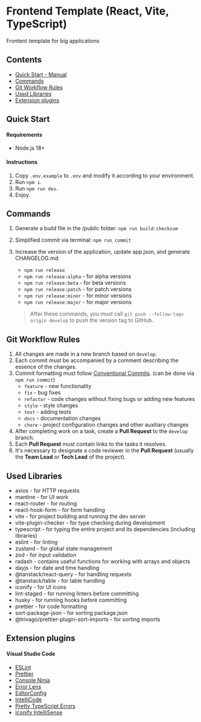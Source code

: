 # Frontend Template (React, Vite, TypeScript)
Frontent template for big applications

## Contents

-   [Quick Start - Manual](#1)
-   [Commands](#2)
-   [Git Workflow Rules](#3)
-   [Used Libraries](#4)
-   [Extension plugins](#5)

## <a name="1">Quick Start</a>

#### Requirements

-   Node.js 18+

#### Instructions

1. Copy `.env.example` to `.env` and modify it according to your environment.
2. Run `npm i`.
3. Run `npm run dev`.
4. Enjoy.

## <a name="2">Commands</a>

1. Generate a build file in the /public folder: `npm run build:checksum`
2. Simplified commit via terminal: `npm run commit`
3. Increase the version of the application, update app.json, and generate CHANGELOG.md:

    - `npm run release`
    - `npm run release:alpha` - for alpha versions
    - `npm run release:beta` - for beta versions
    - `npm run release:patch` - for patch versions
    - `npm run release:minor` - for minor versions
    - `npm run release:major` - for major versions

    > After these commands, you must call `git push --follow-tags origin develop` to push the version tag to GitHub.

## <a name="3">Git Workflow Rules</a>

1. All changes are made in a new branch based on `develop`.
2. Each commit must be accompanied by a comment describing the essence of the changes.
3. Commit formatting must follow [Conventional Commits](https://www.conventionalcommits.org/en/v1.0.0/). (can be done via `npm run commit`)
    - `feature` - new functionality
    - `fix` - bug fixes
    - `refactor` - code changes without fixing bugs or adding new features
    - `style` - style changes
    - `test` - adding tests
    - `docs` - documentation changes
    - `chore` - project configuration changes and other auxiliary changes
4. After completing work on a task, create a **Pull Request** to the `develop` branch.
5. Each **Pull Request** must contain links to the tasks it resolves.
6. It's necessary to designate a code reviewer in the **Pull Request** (usually the **Team Lead** or **Tech Lead** of the project).

## <a name="4">Used Libraries</a>

-   axios - for HTTP requests
-   mantine - for UI work
-   react-router - for routing
-   react-hook-form - for form handling
-   vite - for project building and running the dev server
-   vite-plugin-checker - for type checking during development
-   typescript - for typing the entire project and its dependencies (including libraries)
-   eslint - for linting
-   zustand - for global state management
-   zod - for input validation
-   radash - contains useful functions for working with arrays and objects
-   dayjs - for date and time handling
-   @tanstack/react-query - for handling requests
-   @tanstack/table - for table handling
-   iconify - for UI icons
-   lint-staged - for running linters before committing
-   husky - for running hooks before committing
-   prettier - for code formatting
-   sort-package-json - for sorting package.json
-   @trivago/prettier-plugin-sort-imports - for sorting imports

## <a name="5">Extension plugins</a>

#### Visual Studio Code

-   [ESLint](https://marketplace.visualstudio.com/items?itemName=dbaeumer.vscode-eslint)
-   [Prettier](https://marketplace.visualstudio.com/items?itemName=esbenp.prettier-vscode)
-   [Console Ninja](https://marketplace.visualstudio.com/items?itemName=WallabyJs.console-ninja)
-   [Error Lens](https://marketplace.visualstudio.com/items?itemName=usernamehw.errorlens)
-   [EditorConfig](https://marketplace.visualstudio.com/items?itemName=EditorConfig.EditorConfig)
-   [IntelliCode](https://marketplace.visualstudio.com/items?itemName=VisualStudioExptTeam.vscodeintellicode)
-   [Pretty TypeScript Errors](https://marketplace.visualstudio.com/items?itemName=yoavbls.pretty-ts-errors)
-   [Iconify IntelliSense](https://marketplace.visualstudio.com/items?itemName=antfu.iconify)
